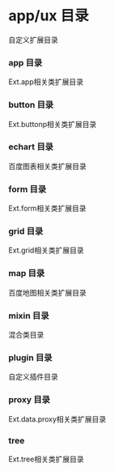 # app/ux 目录
自定义扩展目录
### app 目录
Ext.app相关类扩展目录
### button 目录
Ext.buttonp相关类扩展目录
### echart 目录
百度图表相关类扩展目录
### form 目录
Ext.form相关类扩展目录
### grid 目录
Ext.grid相关类扩展目录
### map 目录
百度地图相关类扩展目录
### mixin 目录
混合类目录
### plugin 目录
自定义插件目录
### proxy 目录
Ext.data.proxy相关类扩展目录
### tree 
Ext.tree相关类扩展目录